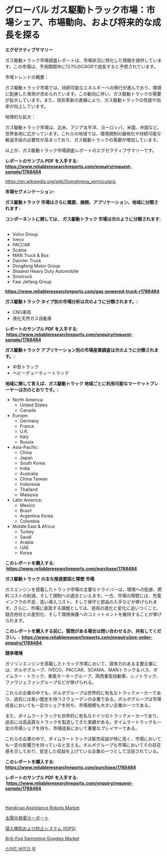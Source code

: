 <p><h1>グローバル ガス駆動トラック市場：市場シェア、市場動向、および将来的な成長を探る</h1></p><p><strong>エグゼクティブサマリー</strong></p>
<p><p>ガス駆動トラック市場調査レポートは、市場状況に特化した情報を提供しています。この市場は、予測期間中に13.1%のCAGRで成長すると予想されています。</p><p>市場トレンドの概要：</p><p>ガス駆動トラック市場では、持続可能なエネルギーへの移行が進んでおり、環境に配慮した車両が求められています。この動向に伴い、ガス駆動トラックの需要が拡大しています。また、技術革新の進展により、ガス駆動トラックの性能や効率が向上しています。</p><p>地理的な拡大：</p><p>ガス駆動トラック市場は、北米、アジア太平洋、ヨーロッパ、米国、中国など、世界各地に広がっています。これらの地域では、環境規制の厳格化や持続可能な輸送手段の必要性が高まっており、ガス駆動トラックの需要が増加しています。</p><p>以上が、ガス駆動トラック市場調査レポートのエグゼクティブサマリーです。</p></p>
<p><strong>レポートのサンプル PDF を入手する: <a href="https://www.reliableresearchreports.com/enquiry/request-sample/1788484">https://www.reliableresearchreports.com/enquiry/request-sample/1788484</a></strong></p>
<p><a href="https://en.wikipedia.org/wiki/Gomphrena_vermicularis">https://en.wikipedia.org/wiki/Gomphrena_vermicularis</a></p>
<p><strong>市場セグメンテーション:</strong></p>
<p><strong> ガス駆動トラック 市場はさらに概要、展開、アプリケーション、地域に分類されます :</strong></p>
<p><strong>コンポーネントに関しては、 ガス駆動トラック 市場は次のように分類されます: &nbsp;</strong></p>
<p><ul><li>Volvo Group</li><li>Iveco</li><li>PACCAR</li><li>Scania</li><li>MAN Truck & Bus</li><li>Daimler Truck</li><li>Dongfeng Motor Group</li><li>Shaanxi Heavy Duty Automobile</li><li>Sinotruck</li><li>Faw Jiefang Group</li></ul></p>
<p><strong><a href="https://www.reliableresearchreports.com/gas-powered-truck-r1788484">https://www.reliableresearchreports.com/gas-powered-truck-r1788484</a></strong></p>
<p><strong> ガス駆動トラック タイプ別の市場分析は次のように分類されます。:</strong></p>
<p><ul><li>CNG車両</li><li>液化天然ガス自動車</li></ul></p>
<p><strong>レポートのサンプル PDF を入手する: &nbsp;<a href="https://www.reliableresearchreports.com/enquiry/request-sample/1788484">https://www.reliableresearchreports.com/enquiry/request-sample/1788484</a></strong></p>
<p><strong> ガス駆動トラック アプリケーション別の市場産業調査は次のように分類されます。:</strong></p>
<p><ul><li>中型トラック</li><li>ヘビーデューティートラック</li></ul></p>
<p><strong>地域に関して言えば、ガス駆動トラック 地域ごとに利用可能なマーケットプレーヤーは次のとおりです。:</strong></p>
<p><ul>
    <li>
        North America:
        <ul>
            <li>United States</li>
            <li>Canada</li>
        </ul>
    </li>
    <li>
        Europe:
        <ul>
            <li>Germany</li>
            <li>France</li>
            <li>U.K.</li>
            <li>Italy</li>
            <li>Russia</li>
        </ul>
    </li>
    <li>
        Asia-Pacific:
        <ul>
            <li>China</li>
            <li>Japan</li>
            <li>South Korea</li>
            <li>India</li>
            <li>Australia</li>
            <li>China Taiwan</li>
            <li>Indonesia</li>
            <li>Thailand</li>
            <li>Malaysia</li>
        </ul>
    </li>
    <li>
        Latin America:
        <ul>
            <li>Mexico</li>
            <li>Brazil</li>
            <li>Argentina Korea</li>
            <li>Colombia</li>
        </ul>
    </li>
    <li>
        Middle East & Africa:
        <ul>
            <li>Turkey</li>
            <li>Saudi</li>
            <li>Arabia</li>
            <li>UAE</li>
            <li>Korea</li>
        </ul>
    </li>
    </ul></p>
<p><strong>このレポートを購入する: &nbsp;<a href="https://www.reliableresearchreports.com/purchase/1788484">https://www.reliableresearchreports.com/purchase/1788484</a></strong></p>
<p><strong>ガス駆動トラック の主な推進要因と障壁 市場</strong></p>
<p><p>ガスエンジンを搭載したトラック市場の主要なドライバーは、環境への配慮、燃料コストの削減、そして規制への適合といえます。一方、市場の障壁には、充電インフラの不足、高い導入コスト、そして保守と部品の入手などが挙げられます。さらに、市場に直面する課題としては、技術の進化と変化に追いつくこと、競合他社との差別化、そして環境保護へのコミットメントを維持することが挙げられます。</p></p>
<p><strong>このレポートを購入する前に、質問がある場合は問い合わせるか、共有してください。:&nbsp; <a href="https://www.reliableresearchreports.com/enquiry/pre-order-enquiry/1788484">https://www.reliableresearchreports.com/enquiry/pre-order-enquiry/1788484</a></strong></p>
<p><strong>競争環境</strong></p>
<p><p>ガソリンエンジンを搭載したトラック市場において、競争力のある主要企業には、ボルボグループ、IVECO、PACCAR、SCANIA、MANトラック＆バス、ダイムラー・トラック、東風モーターグループ、陝西重型自動車、シノトラック、ファウジェファングループなどが挙げられる。</p><p>これらの企業の中でも、ボルボグループは世界的に有名なトラックメーカーであり、過去には長い歴史を持つスウェーデンの企業である。ボルボグループは市場成長においても一定のシェアを持ち、市場規模も大きい企業の一つである。</p><p>また、ダイムラートラックも世界的に有名なドイツのトラックメーカーであり、過去には高品質なトラックを製造してきた実績がある。ダイムラートラックも一定の市場シェアを持ち、市場成長において重要なプレイヤーである。</p><p>これらの企業の中で、ダイムラートラックは販売収益が特に高く、市場においても一定の影響力を持っていると言える。ボルボグループも市場においてその存在感を示しており、安定した収益を上げている企業の一つとして注目されている。</p></p>
<p><strong>このレポートを購入する: &nbsp; <a href="https://www.reliableresearchreports.com/purchase/1788484">https://www.reliableresearchreports.com/purchase/1788484</a></strong></p>
<p><strong>レポートのサンプル PDF を入手する: &nbsp;<a href="https://www.reliableresearchreports.com/enquiry/request-sample/1788484">https://www.reliableresearchreports.com/enquiry/request-sample/1788484</a></strong><strong></strong></p>
<p>&nbsp;</p>
<p><p><a href="https://www.linkedin.com/pulse/handicap-assistance-robots-market-growth-outlook-from-2024-2031-klwwc">Handicap Assistance Robots Market</a></p><p><a href="https://github.com/lababdou/Market-Research-Report-List-5/blob/main/994944326377.md">太陽光発電カーポート</a></p><p><a href="https://medium.com/@rudysimonis2023/%E4%BE%B5%E5%85%A5%E6%A4%9C%E7%9F%A5%E3%81%8A%E3%82%88%E3%81%B3%E4%BA%88%E9%98%B2%E3%82%B7%E3%82%B9%E3%83%86%E3%83%A0-idps-%E5%B8%82%E5%A0%B4%E3%81%AE%E6%96%B0%E3%81%97%E3%81%84%E3%83%88%E3%83%AC%E3%83%B3%E3%83%89-2024%E5%B9%B4%E3%81%8B%E3%82%892031%E5%B9%B4%E3%81%BE%E3%81%A7%E3%81%AE%E4%B8%96%E7%95%8C%E7%9A%84%E5%B1%95%E6%9C%9B%E3%81%A8%E5%B0%86%E6%9D%A5%E3%81%AE%E5%B1%95%E6%9C%9B-86296a779030">侵入検知および防止システム (IDPS)</a></p><p><a href="https://medium.com/@clarenceuvalis67867/anti-fog-swimming-goggles-market-a-global-and-regional-analysis-focus-on-region-country-level-1d090221a65f">Anti-Fog Swimming Goggles Market</a></p><p><a href="https://medium.com/@pwhkjukf5/%EA%B8%80%EB%A1%9C%EB%B2%8C-%EC%8A%A4%EB%A7%88%ED%8A%B8-%EC%9E%90%EC%A0%84%EA%B1%B0-%EC%9E%A0%EA%B8%88%EC%9E%A5%EC%B9%98-%EC%8B%9C%EC%9E%A5-%EC%9D%91%EC%9A%A9-%EB%B6%84%EC%95%BC-%EC%B5%9C%EC%A2%85%EC%82%AC%EC%9A%A9-%EC%82%B0%EC%97%85-%EC%9C%A0%ED%98%95-%EC%9E%A5%EB%B9%84-%EB%B0%8F-%EC%A7%80%EC%97%AD%EC%97%90-%EC%B4%88%EC%A0%90%EC%9D%84-%EB%A7%9E%EC%B6%98-%EB%B6%84%EC%84%9D-%EB%B0%8F-%EC%98%88%EC%B8%A1-2024-2031-bc5013b7a39f">스마트 바이크 락</a></p></p>